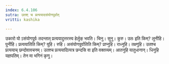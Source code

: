 ```yaml
---
index: 6.4.106
sutra: उतश् च प्रत्ययादसंयोगपूर्वात्
vritti: kashika

---
```

उकारो यो ऽसंयोगपूर्वः तदन्तात् प्रत्ययादुत्तरस्य हेर्लुक् भवति। चिनु। सुनु। कुरु। उतः इति किम्? लुनीहि। पुनीहि। प्रत्ययातिति किम्? युहि। रुहि। असंयोगपूर्वातिति किम्? प्राप्नुहि। राध्नुहि। तक्ष्णुहि। उतश्च प्रत्ययाच् छन्दोवावचनम्। उतश्च प्रत्ययादित्यत्र छन्दसि वा इति वक्तव्यम्। आतनुहि यातुधानान्। धिनुहि यज्ञपतिम्। तेन मा भगिनं कृणु।